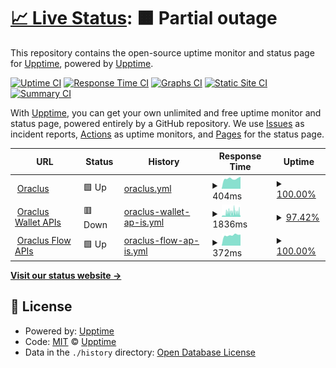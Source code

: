 # [📈 Live Status](https://status.oraclus.com): <!--live status--> **🟧 Partial outage**

This repository contains the open-source uptime monitor and status page for [Upptime](https://upptime.js.org), powered by [Upptime](https://github.com/upptime/upptime).

[![Uptime CI](https://github.com/ac130kz/oraclus-upptime/workflows/Uptime%20CI/badge.svg)](https://github.com/ac130kz/oraclus-upptime/actions?query=workflow%3A%22Uptime+CI%22)
[![Response Time CI](https://github.com/ac130kz/oraclus-upptime/workflows/Response%20Time%20CI/badge.svg)](https://github.com/ac130kz/oraclus-upptime/actions?query=workflow%3A%22Response+Time+CI%22)
[![Graphs CI](https://github.com/ac130kz/oraclus-upptime/workflows/Graphs%20CI/badge.svg)](https://github.com/ac130kz/oraclus-upptime/actions?query=workflow%3A%22Graphs+CI%22)
[![Static Site CI](https://github.com/ac130kz/oraclus-upptime/workflows/Static%20Site%20CI/badge.svg)](https://github.com/ac130kz/oraclus-upptime/actions?query=workflow%3A%22Static+Site+CI%22)
[![Summary CI](https://github.com/ac130kz/oraclus-upptime/workflows/Summary%20CI/badge.svg)](https://github.com/ac130kz/oraclus-upptime/actions?query=workflow%3A%22Summary+CI%22)

With [Upptime](https://upptime.js.org), you can get your own unlimited and free uptime monitor and status page, powered entirely by a GitHub repository. We use [Issues](https://github.com/upptime/upptime/issues) as incident reports, [Actions](https://github.com/ac130kz/oraclus-upptime/actions) as uptime monitors, and [Pages](https://status.oraclus.com) for the status page.

<!--start: status pages-->
<!-- This summary is generated by Upptime (https://github.com/upptime/upptime) -->
<!-- Do not edit this manually, your changes will be overwritten -->
<!-- prettier-ignore -->
| URL | Status | History | Response Time | Uptime |
| --- | ------ | ------- | ------------- | ------ |
| <img alt="" src="https://icons.duckduckgo.com/ip3/oraclus.com.ico" height="13"> [Oraclus](https://oraclus.com) | 🟩 Up | [oraclus.yml](https://github.com/ac130kz/oraclus-upptime/commits/HEAD/history/oraclus.yml) | <details><summary><img alt="Response time graph" src="./graphs/oraclus/response-time-week.png" height="20"> 404ms</summary><br><a href="https://status.oraclus.com/history/oraclus"><img alt="Response time 437" src="https://img.shields.io/endpoint?url=https%3A%2F%2Fraw.githubusercontent.com%2Fac130kz%2Foraclus-upptime%2FHEAD%2Fapi%2Foraclus%2Fresponse-time.json"></a><br><a href="https://status.oraclus.com/history/oraclus"><img alt="24-hour response time 478" src="https://img.shields.io/endpoint?url=https%3A%2F%2Fraw.githubusercontent.com%2Fac130kz%2Foraclus-upptime%2FHEAD%2Fapi%2Foraclus%2Fresponse-time-day.json"></a><br><a href="https://status.oraclus.com/history/oraclus"><img alt="7-day response time 404" src="https://img.shields.io/endpoint?url=https%3A%2F%2Fraw.githubusercontent.com%2Fac130kz%2Foraclus-upptime%2FHEAD%2Fapi%2Foraclus%2Fresponse-time-week.json"></a><br><a href="https://status.oraclus.com/history/oraclus"><img alt="30-day response time 410" src="https://img.shields.io/endpoint?url=https%3A%2F%2Fraw.githubusercontent.com%2Fac130kz%2Foraclus-upptime%2FHEAD%2Fapi%2Foraclus%2Fresponse-time-month.json"></a><br><a href="https://status.oraclus.com/history/oraclus"><img alt="1-year response time 437" src="https://img.shields.io/endpoint?url=https%3A%2F%2Fraw.githubusercontent.com%2Fac130kz%2Foraclus-upptime%2FHEAD%2Fapi%2Foraclus%2Fresponse-time-year.json"></a></details> | <details><summary><a href="https://status.oraclus.com/history/oraclus">100.00%</a></summary><a href="https://status.oraclus.com/history/oraclus"><img alt="All-time uptime 100.00%" src="https://img.shields.io/endpoint?url=https%3A%2F%2Fraw.githubusercontent.com%2Fac130kz%2Foraclus-upptime%2FHEAD%2Fapi%2Foraclus%2Fuptime.json"></a><br><a href="https://status.oraclus.com/history/oraclus"><img alt="24-hour uptime 100.00%" src="https://img.shields.io/endpoint?url=https%3A%2F%2Fraw.githubusercontent.com%2Fac130kz%2Foraclus-upptime%2FHEAD%2Fapi%2Foraclus%2Fuptime-day.json"></a><br><a href="https://status.oraclus.com/history/oraclus"><img alt="7-day uptime 100.00%" src="https://img.shields.io/endpoint?url=https%3A%2F%2Fraw.githubusercontent.com%2Fac130kz%2Foraclus-upptime%2FHEAD%2Fapi%2Foraclus%2Fuptime-week.json"></a><br><a href="https://status.oraclus.com/history/oraclus"><img alt="30-day uptime 100.00%" src="https://img.shields.io/endpoint?url=https%3A%2F%2Fraw.githubusercontent.com%2Fac130kz%2Foraclus-upptime%2FHEAD%2Fapi%2Foraclus%2Fuptime-month.json"></a><br><a href="https://status.oraclus.com/history/oraclus"><img alt="1-year uptime 100.00%" src="https://img.shields.io/endpoint?url=https%3A%2F%2Fraw.githubusercontent.com%2Fac130kz%2Foraclus-upptime%2FHEAD%2Fapi%2Foraclus%2Fuptime-year.json"></a></details>
| <img alt="" src="https://icons.duckduckgo.com/ip3/api.oraclus.com.ico" height="13"> [Oraclus Wallet APIs](https://api.oraclus.com/docs/sv1/swagger/) | 🟥 Down | [oraclus-wallet-ap-is.yml](https://github.com/ac130kz/oraclus-upptime/commits/HEAD/history/oraclus-wallet-ap-is.yml) | <details><summary><img alt="Response time graph" src="./graphs/oraclus-wallet-ap-is/response-time-week.png" height="20"> 1836ms</summary><br><a href="https://status.oraclus.com/history/oraclus-wallet-ap-is"><img alt="Response time 759" src="https://img.shields.io/endpoint?url=https%3A%2F%2Fraw.githubusercontent.com%2Fac130kz%2Foraclus-upptime%2FHEAD%2Fapi%2Foraclus-wallet-ap-is%2Fresponse-time.json"></a><br><a href="https://status.oraclus.com/history/oraclus-wallet-ap-is"><img alt="24-hour response time 6564" src="https://img.shields.io/endpoint?url=https%3A%2F%2Fraw.githubusercontent.com%2Fac130kz%2Foraclus-upptime%2FHEAD%2Fapi%2Foraclus-wallet-ap-is%2Fresponse-time-day.json"></a><br><a href="https://status.oraclus.com/history/oraclus-wallet-ap-is"><img alt="7-day response time 1836" src="https://img.shields.io/endpoint?url=https%3A%2F%2Fraw.githubusercontent.com%2Fac130kz%2Foraclus-upptime%2FHEAD%2Fapi%2Foraclus-wallet-ap-is%2Fresponse-time-week.json"></a><br><a href="https://status.oraclus.com/history/oraclus-wallet-ap-is"><img alt="30-day response time 1225" src="https://img.shields.io/endpoint?url=https%3A%2F%2Fraw.githubusercontent.com%2Fac130kz%2Foraclus-upptime%2FHEAD%2Fapi%2Foraclus-wallet-ap-is%2Fresponse-time-month.json"></a><br><a href="https://status.oraclus.com/history/oraclus-wallet-ap-is"><img alt="1-year response time 759" src="https://img.shields.io/endpoint?url=https%3A%2F%2Fraw.githubusercontent.com%2Fac130kz%2Foraclus-upptime%2FHEAD%2Fapi%2Foraclus-wallet-ap-is%2Fresponse-time-year.json"></a></details> | <details><summary><a href="https://status.oraclus.com/history/oraclus-wallet-ap-is">97.42%</a></summary><a href="https://status.oraclus.com/history/oraclus-wallet-ap-is"><img alt="All-time uptime 99.32%" src="https://img.shields.io/endpoint?url=https%3A%2F%2Fraw.githubusercontent.com%2Fac130kz%2Foraclus-upptime%2FHEAD%2Fapi%2Foraclus-wallet-ap-is%2Fuptime.json"></a><br><a href="https://status.oraclus.com/history/oraclus-wallet-ap-is"><img alt="24-hour uptime 100.00%" src="https://img.shields.io/endpoint?url=https%3A%2F%2Fraw.githubusercontent.com%2Fac130kz%2Foraclus-upptime%2FHEAD%2Fapi%2Foraclus-wallet-ap-is%2Fuptime-day.json"></a><br><a href="https://status.oraclus.com/history/oraclus-wallet-ap-is"><img alt="7-day uptime 97.42%" src="https://img.shields.io/endpoint?url=https%3A%2F%2Fraw.githubusercontent.com%2Fac130kz%2Foraclus-upptime%2FHEAD%2Fapi%2Foraclus-wallet-ap-is%2Fuptime-week.json"></a><br><a href="https://status.oraclus.com/history/oraclus-wallet-ap-is"><img alt="30-day uptime 97.04%" src="https://img.shields.io/endpoint?url=https%3A%2F%2Fraw.githubusercontent.com%2Fac130kz%2Foraclus-upptime%2FHEAD%2Fapi%2Foraclus-wallet-ap-is%2Fuptime-month.json"></a><br><a href="https://status.oraclus.com/history/oraclus-wallet-ap-is"><img alt="1-year uptime 99.32%" src="https://img.shields.io/endpoint?url=https%3A%2F%2Fraw.githubusercontent.com%2Fac130kz%2Foraclus-upptime%2FHEAD%2Fapi%2Foraclus-wallet-ap-is%2Fuptime-year.json"></a></details>
| <img alt="" src="https://icons.duckduckgo.com/ip3/leap.oraclus.com.ico" height="13"> [Oraclus Flow APIs](https://leap.oraclus.com/api/docs) | 🟩 Up | [oraclus-flow-ap-is.yml](https://github.com/ac130kz/oraclus-upptime/commits/HEAD/history/oraclus-flow-ap-is.yml) | <details><summary><img alt="Response time graph" src="./graphs/oraclus-flow-ap-is/response-time-week.png" height="20"> 372ms</summary><br><a href="https://status.oraclus.com/history/oraclus-flow-ap-is"><img alt="Response time 435" src="https://img.shields.io/endpoint?url=https%3A%2F%2Fraw.githubusercontent.com%2Fac130kz%2Foraclus-upptime%2FHEAD%2Fapi%2Foraclus-flow-ap-is%2Fresponse-time.json"></a><br><a href="https://status.oraclus.com/history/oraclus-flow-ap-is"><img alt="24-hour response time 391" src="https://img.shields.io/endpoint?url=https%3A%2F%2Fraw.githubusercontent.com%2Fac130kz%2Foraclus-upptime%2FHEAD%2Fapi%2Foraclus-flow-ap-is%2Fresponse-time-day.json"></a><br><a href="https://status.oraclus.com/history/oraclus-flow-ap-is"><img alt="7-day response time 372" src="https://img.shields.io/endpoint?url=https%3A%2F%2Fraw.githubusercontent.com%2Fac130kz%2Foraclus-upptime%2FHEAD%2Fapi%2Foraclus-flow-ap-is%2Fresponse-time-week.json"></a><br><a href="https://status.oraclus.com/history/oraclus-flow-ap-is"><img alt="30-day response time 418" src="https://img.shields.io/endpoint?url=https%3A%2F%2Fraw.githubusercontent.com%2Fac130kz%2Foraclus-upptime%2FHEAD%2Fapi%2Foraclus-flow-ap-is%2Fresponse-time-month.json"></a><br><a href="https://status.oraclus.com/history/oraclus-flow-ap-is"><img alt="1-year response time 435" src="https://img.shields.io/endpoint?url=https%3A%2F%2Fraw.githubusercontent.com%2Fac130kz%2Foraclus-upptime%2FHEAD%2Fapi%2Foraclus-flow-ap-is%2Fresponse-time-year.json"></a></details> | <details><summary><a href="https://status.oraclus.com/history/oraclus-flow-ap-is">100.00%</a></summary><a href="https://status.oraclus.com/history/oraclus-flow-ap-is"><img alt="All-time uptime 99.95%" src="https://img.shields.io/endpoint?url=https%3A%2F%2Fraw.githubusercontent.com%2Fac130kz%2Foraclus-upptime%2FHEAD%2Fapi%2Foraclus-flow-ap-is%2Fuptime.json"></a><br><a href="https://status.oraclus.com/history/oraclus-flow-ap-is"><img alt="24-hour uptime 100.00%" src="https://img.shields.io/endpoint?url=https%3A%2F%2Fraw.githubusercontent.com%2Fac130kz%2Foraclus-upptime%2FHEAD%2Fapi%2Foraclus-flow-ap-is%2Fuptime-day.json"></a><br><a href="https://status.oraclus.com/history/oraclus-flow-ap-is"><img alt="7-day uptime 100.00%" src="https://img.shields.io/endpoint?url=https%3A%2F%2Fraw.githubusercontent.com%2Fac130kz%2Foraclus-upptime%2FHEAD%2Fapi%2Foraclus-flow-ap-is%2Fuptime-week.json"></a><br><a href="https://status.oraclus.com/history/oraclus-flow-ap-is"><img alt="30-day uptime 99.78%" src="https://img.shields.io/endpoint?url=https%3A%2F%2Fraw.githubusercontent.com%2Fac130kz%2Foraclus-upptime%2FHEAD%2Fapi%2Foraclus-flow-ap-is%2Fuptime-month.json"></a><br><a href="https://status.oraclus.com/history/oraclus-flow-ap-is"><img alt="1-year uptime 99.95%" src="https://img.shields.io/endpoint?url=https%3A%2F%2Fraw.githubusercontent.com%2Fac130kz%2Foraclus-upptime%2FHEAD%2Fapi%2Foraclus-flow-ap-is%2Fuptime-year.json"></a></details>

<!--end: status pages-->

[**Visit our status website →**](https://status.oraclus.com)

## 📄 License

- Powered by: [Upptime](https://github.com/upptime/upptime)
- Code: [MIT](./LICENSE) © [Upptime](https://upptime.js.org)
- Data in the `./history` directory: [Open Database License](https://opendatacommons.org/licenses/odbl/1-0/)
